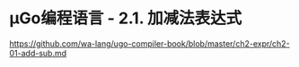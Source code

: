 # µGo编程语言 - 2.1. 加减法表达式

https://github.com/wa-lang/ugo-compiler-book/blob/master/ch2-expr/ch2-01-add-sub.md
